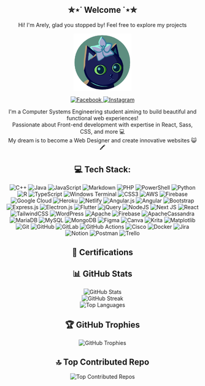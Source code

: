 <h2 align="center"> ✮⋆˙ Welcome ˙⋆✮</h2>

<p align="center"> Hi! I'm Arely, glad you stopped by! Feel free to explore my projects </p>

<p align="center">
<img src="https://raw.githubusercontent.com/Moonrise777/Moonrise777/main/Icon_LM_HD.png" alt="Cat Logo" width="150px" align="center"/>
</p>

<p align="center">
<a href="https://www.facebook.com/zuleika.davalos.2025">
  <img src="https://img.shields.io/badge/Facebook-%231877F2.svg?logo=Facebook&logoColor=white" alt="Facebook">
</a>
<a href="https://instagram.com/zuleika_d">
  <img src="https://img.shields.io/badge/Instagram-%23C71585.svg?logo=Instagram&logoColor=white" alt="Instagram">
</a>
</p>

<p align="center"> 
I'm a Computer Systems Engineering student aiming to build beautiful and functional web experiences! <br>
Passionate about Front-end development with expertise in React, Sass, CSS, and more 💻  <br>
My dream is to become a Web Designer and create innovative websites 😺🖍️ <br>
</p>

<h2 align="center"> 💻 Tech Stack: </h2>

<p align="center">
<img src="https://img.shields.io/badge/c++-%2300599C.svg?style=for-the-badge&logo=c%2B%2B&logoColor=white" alt="C++">
<img src="https://img.shields.io/badge/java-%23ED8B00.svg?style=for-the-badge&logo=openjdk&logoColor=white" alt="Java">
<img src="https://img.shields.io/badge/javascript-%23323330.svg?style=for-the-badge&logo=javascript&logoColor=%23F7DF1E" alt="JavaScript">
<img src="https://img.shields.io/badge/markdown-%23000000.svg?style=for-the-badge&logo=markdown&logoColor=white" alt="Markdown">
<img src="https://img.shields.io/badge/php-%23777BB4.svg?style=for-the-badge&logo=php&logoColor=white" alt="PHP">
<img src="https://img.shields.io/badge/PowerShell-%235391FE.svg?style=for-the-badge&logo=powershell&logoColor=white" alt="PowerShell">
<img src="https://img.shields.io/badge/python-3670A0?style=for-the-badge&logo=python&logoColor=ffdd54" alt="Python">
<img src="https://img.shields.io/badge/r-%23276DC3.svg?style=for-the-badge&logo=r&logoColor=white" alt="R">
<img src="https://img.shields.io/badge/typescript-%23007ACC.svg?style=for-the-badge&logo=typescript&logoColor=white" alt="TypeScript">
<img src="https://img.shields.io/badge/Windows%20Terminal-%234D4D4D.svg?style=for-the-badge&logo=windows-terminal&logoColor=white" alt="Windows Terminal">
<img src="https://img.shields.io/badge/css3-%231572B6.svg?style=for-the-badge&logo=css3&logoColor=white" alt="CSS3">
<img src="https://img.shields.io/badge/AWS-%23FF9900.svg?style=for-the-badge&logo=amazon-aws&logoColor=white" alt="AWS">
<img src="https://img.shields.io/badge/firebase-%23039BE5.svg?style=for-the-badge&logo=firebase" alt="Firebase">
<img src="https://img.shields.io/badge/GoogleCloud-%234285F4.svg?style=for-the-badge&logo=google-cloud&logoColor=white" alt="Google Cloud">
<img src="https://img.shields.io/badge/heroku-%23430098.svg?style=for-the-badge&logo=heroku&logoColor=white" alt="Heroku">
<img src="https://img.shields.io/badge/netlify-%23000000.svg?style=for-the-badge&logo=netlify&logoColor=#00C7B7" alt="Netlify">
<img src="https://img.shields.io/badge/angular.js-%23E23237.svg?style=for-the-badge&logo=angularjs&logoColor=white" alt="Angular.js">
<img src="https://img.shields.io/badge/angular-%23DD0031.svg?style=for-the-badge&logo=angular&logoColor=white" alt="Angular">
<img src="https://img.shields.io/badge/bootstrap-%238511FA.svg?style=for-the-badge&logo=bootstrap&logoColor=white" alt="Bootstrap">
<img src="https://img.shields.io/badge/express.js-%23404d59.svg?style=for-the-badge&logo=express&logoColor=%2361DAFB" alt="Express.js">
<img src="https://img.shields.io/badge/Electron-191970?style=for-the-badge&logo=Electron&logoColor=white" alt="Electron.js">
<img src="https://img.shields.io/badge/Flutter-%2302569B.svg?style=for-the-badge&logo=Flutter&logoColor=white" alt="Flutter">
<img src="https://img.shields.io/badge/jquery-%230769AD.svg?style=for-the-badge&logo=jquery&logoColor=white" alt="jQuery">
<img src="https://img.shields.io/badge/node.js-6DA55F?style=for-the-badge&logo=node.js&logoColor=white" alt="NodeJS">
<img src="https://img.shields.io/badge/Next-black?style=for-the-badge&logo=next.js&logoColor=white" alt="Next JS">
<img src="https://img.shields.io/badge/react-%2320232a.svg?style=for-the-badge&logo=react&logoColor=%2361DAFB" alt="React">
<img src="https://img.shields.io/badge/tailwindcss-%2338B2AC.svg?style=for-the-badge&logo=tailwind-css&logoColor=white" alt="TailwindCSS">
<img src="https://img.shields.io/badge/WordPress-%23117AC9.svg?style=for-the-badge&logo=WordPress&logoColor=white" alt="WordPress">
<img src="https://img.shields.io/badge/apache-%23D42029.svg?style=for-the-badge&logo=apache&logoColor=white" alt="Apache">
<img src="https://img.shields.io/badge/firebase-a08021?style=for-the-badge&logo=firebase&logoColor=ffcd34" alt="Firebase">
<img src="https://img.shields.io/badge/cassandra-%231287B1.svg?style=for-the-badge&logo=apache-cassandra&logoColor=white" alt="ApacheCassandra">
<img src="https://img.shields.io/badge/MariaDB-003545?style=for-the-badge&logo=mariadb&logoColor=white" alt="MariaDB">
<img src="https://img.shields.io/badge/mysql-4479A1.svg?style=for-the-badge&logo=mysql&logoColor=white" alt="MySQL">
<img src="https://img.shields.io/badge/MongoDB-%234ea94b.svg?style=for-the-badge&logo=mongodb&logoColor=white" alt="MongoDB">
<img src="https://img.shields.io/badge/figma-%23F24E1E.svg?style=for-the-badge&logo=figma&logoColor=white" alt="Figma">
<img src="https://img.shields.io/badge/Canva-%2300C4CC.svg?style=for-the-badge&logo=Canva&logoColor=white" alt="Canva">
<img src="https://img.shields.io/badge/Krita-203759?style=for-the-badge&logo=krita&logoColor=EEF37B" alt="Krita">
<img src="https://img.shields.io/badge/Matplotlib-%23ffffff.svg?style=for-the-badge&logo=Matplotlib&logoColor=black" alt="Matplotlib">
<img src="https://img.shields.io/badge/git-%23F05033.svg?style=for-the-badge&logo=git&logoColor=white" alt="Git">
<img src="https://img.shields.io/badge/github-%23121011.svg?style=for-the-badge&logo=github&logoColor=white" alt="GitHub">
<img src="https://img.shields.io/badge/gitlab-%23181717.svg?style=for-the-badge&logo=gitlab&logoColor=white" alt="GitLab">
<img src="https://img.shields.io/badge/github%20actions-%232671E5.svg?style=for-the-badge&logo=githubactions&logoColor=white" alt="GitHub Actions">
<img src="https://img.shields.io/badge/cisco-%23049fd9.svg?style=for-the-badge&logo=cisco&logoColor=black" alt="Cisco">
<img src="https://img.shields.io/badge/docker-%230db7ed.svg?style=for-the-badge&logo=docker&logoColor=white" alt="Docker">
<img src="https://img.shields.io/badge/jira-%230A0FFF.svg?style=for-the-badge&logo=jira&logoColor=white" alt="Jira">
<img src="https://img.shields.io/badge/Notion-%23000000.svg?style=for-the-badge&logo=notion&logoColor=white" alt="Notion">
<img src="https://img.shields.io/badge/Postman-FF6C37?style=for-the-badge&logo=postman&logoColor=white" alt="Postman">
<img src="https://img.shields.io/badge/Trello-%23026AA7.svg?style=for-the-badge&logo=Trello&logoColor=white" alt="Trello">
</p>

<h2 align="center"> 📜 Certifications </h2>

<p align="center">

<div data-iframe-width="150" data-iframe-height="270" data-share-badge-id="c9cb489b-1d16-4029-92ed-db62f0859d34" data-share-badge-host="https://www.credly.com"></div><script type="text/javascript" async src="//cdn.credly.com/assets/utilities/embed.js"></script>

<div data-iframe-width="150" data-iframe-height="270" data-share-badge-id="57af85ed-7637-4e80-a008-c4ef06c92496" data-share-badge-host="https://www.credly.com"></div><script type="text/javascript" async src="//cdn.credly.com/assets/utilities/embed.js"></script>

</p>

<h2 align="center"> 📊 GitHub Stats </h2>

<p align="center">
<img src="https://github-readme-stats.vercel.app/api?username=Moonrise777&theme=transparent&hide_border=true&include_all_commits=true&count_private=false" alt="GitHub Stats"><br/>
<img src="https://nirzak-streak-stats.vercel.app/?user=Moonrise777&theme=transparent&hide_border=true" alt="GitHub Streak"><br/>
<img src="https://github-readme-stats.vercel.app/api/top-langs/?username=Moonrise777&theme=transparent&hide_border=true&include_all_commits=true&count_private=false&layout=compact" alt="Top Languages">
</p>

<h2 align="center"> 🏆 GitHub Trophies </h2>

<p align="center">
<img src="https://github-profile-trophy.vercel.app/?username=Moonrise777&theme=darkhub&no-frame=false&no-bg=false&margin-w=4" alt="GitHub Trophies">
</p>

<h2 align="center"> 🔝 Top Contributed Repo </h2>

<p align="center">
<img src="https://github-contributor-stats.vercel.app/api?username=Moonrise777&limit=5&theme=dark&combine_all_yearly_contributions=true" alt="Top Contributed Repos">
</p>

<!-- Proudly created with GPRM ( https://gprm.itsvg.in ) -->
